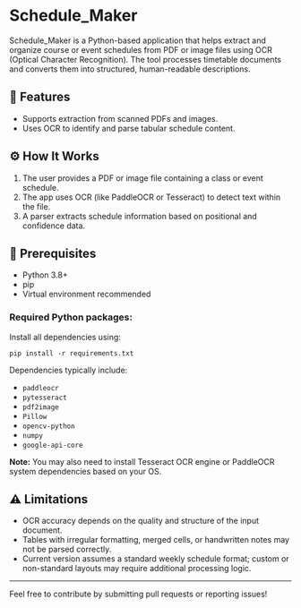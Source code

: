 # Schedule_Maker

Schedule_Maker is a Python-based application that helps extract and organize course or event schedules from PDF or image files using OCR (Optical Character Recognition). The tool processes timetable documents and converts them into structured, human-readable descriptions.

## 📌 Features

- Supports extraction from scanned PDFs and images.
- Uses OCR to identify and parse tabular schedule content.

## ⚙️ How It Works

1. The user provides a PDF or image file containing a class or event schedule.
2. The app uses OCR (like PaddleOCR or Tesseract) to detect text within the file.
3. A parser extracts schedule information based on positional and confidence data.

## 🧰 Prerequisites

- Python 3.8+
- pip
- Virtual environment recommended

### Required Python packages:
Install all dependencies using:

```
pip install -r requirements.txt
```

Dependencies typically include:
- `paddleocr`
- `pytesseract`
- `pdf2image`
- `Pillow`
- `opencv-python`
- `numpy`
- `google-api-core`

**Note:** You may also need to install Tesseract OCR engine or PaddleOCR system dependencies based on your OS.

## ⚠️ Limitations

- OCR accuracy depends on the quality and structure of the input document.
- Tables with irregular formatting, merged cells, or handwritten notes may not be parsed correctly.
- Current version assumes a standard weekly schedule format; custom or non-standard layouts may require additional processing logic.


---

Feel free to contribute by submitting pull requests or reporting issues!
